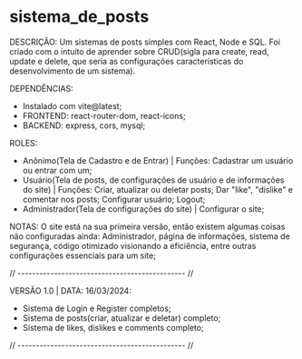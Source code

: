 # sistema_de_posts
DESCRIÇÃO: Um sistemas de posts simples com React, Node e SQL. Foi criado com o intuito de aprender sobre CRUD(sigla para create, read, update e delete, que seria as configurações características do desenvolvimento de um sistema).

DEPENDÊNCIAS:
- Instalado com vite@latest;
- FRONTEND: react-router-dom, react-icons;
- BACKEND: express, cors, mysql;

ROLES: 
- Anônimo(Tela de Cadastro e de Entrar) | Funções: Cadastrar um usuário ou entrar com um;
- Usuário(Tela de posts, de configurações de usuário e de informações do site) | Funções: Criar, atualizar ou deletar posts; Dar "like", "dislike" e comentar nos posts; Configurar usuário; Logout;
- Administrador(Tela de configurações do site) | Configurar o site;

NOTAS:
O site está na sua primeira versão, então existem algumas coisas não configuradas ainda: Administrador, página de informações, sistema de segurança, código otimizado visionando a eficiência, entre outras configurações essenciais para um site;

// ---------------------------------------------- // 

VERSÃO 1.0 | DATA: 16/03/2024:
- Sistema de Login e Register completos;
- Sistema de posts(criar, atualizar e deletar) completo;
- Sistema de likes, dislikes e comments completo;

// ---------------------------------------------- // 
